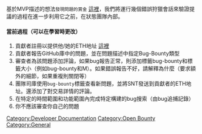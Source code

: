 基於MVP描述的想法`發現問題的賞金`
[這裡](https://github.com/status-im/ideas/issues/11)，我們將運行幾個錯誤狩獵會話來驗證提議的過程在進一步利用它之前，在狀態團隊內部。

#### 當前過程（可以在學習時更改）

1.  貢獻者註冊以提供他/她的ETH地址
    [這裡](https://openbounty.status.im/)
2.  貢獻者報告GitHub庫中的問題，並在問題描述中指定Bug-Bounty類型
3.  審查者為該問題添加評論，如果bug報告正常，則添加標籤bug-bounty和標籤大小（例如bug-bounty和M）。如果錯誤報告不好，請解釋為什麼（要求額外的細節，如果重複則關閉等）
4.  團隊司庫使用`bug-bounty`標籤查看新問題，並將SNT發送到貢獻者的ETH地址。還添加了對交易詳情的評論。
5.  在特定的時間範圍和功能範圍內完成特定構建的bug搜索（由bug追捕記錄）
6.  你不應該審查你自己的問題

[Category:Developer
Documentation](Category:Developer_Documentation "wikilink")
[Category:Open Bounty](Category:Open_Bounty "wikilink")
[Category:General](Category:General "wikilink")